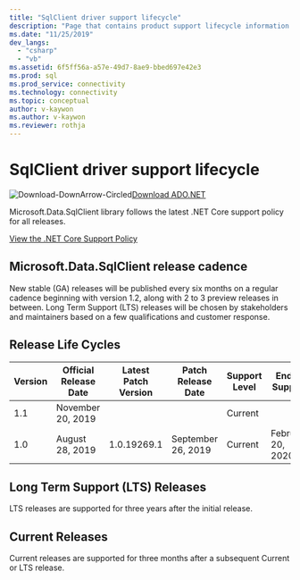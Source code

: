 ```yaml
---
title: "SqlClient driver support lifecycle"
description: "Page that contains product support lifecycle information."
ms.date: "11/25/2019"
dev_langs: 
  - "csharp"
  - "vb"
ms.assetid: 6f5ff56a-a57e-49d7-8ae9-bbed697e42e3
ms.prod: sql
ms.prod_service: connectivity
ms.technology: connectivity
ms.topic: conceptual
author: v-kaywon
ms.author: v-kaywon
ms.reviewer: rothja
---
```

# SqlClient driver support lifecycle

![Download-DownArrow-Circled](../../ssdt/media/download.png)[Download ADO.NET](../sql-connection-libraries.md#anchor-20-drivers-relational-access)

Microsoft.Data.SqlClient library follows the latest .NET Core support policy for all releases.

[View the .NET Core Support Policy](https://dotnet.microsoft.com/platform/support/policy/dotnet-core)

## Microsoft.Data.SqlClient release cadence

New stable (GA) releases will be published every six months on a regular cadence beginning with version 1.2, along with 2 to 3 preview releases in between. Long Term Support (LTS) releases will be chosen by stakeholders and maintainers based on a few qualifications and customer response.

## Release Life Cycles

| Version | Official Release Date | Latest Patch Version | Patch Release Date | Support Level  | End of Support |
| -- | -- | -- | -- | -- | -- |
| 1.1 | November 20, 2019 |  |  | Current |  |
| 1.0 | August 28, 2019 | 1.0.19269.1 | September 26, 2019 | Current | February 20, 2020 |

## Long Term Support (LTS) Releases

LTS releases are supported for three years after the initial release.

## Current Releases

Current releases are supported for three months after a subsequent Current or LTS release.
